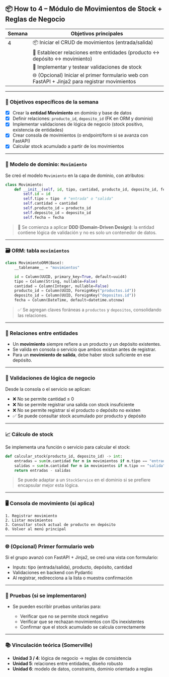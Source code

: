 ## 📦 How to 4 – Módulo de Movimientos de Stock + Reglas de Negocio

| Semana | Objetivos principales                                                                          |
| ------ | ---------------------------------------------------------------------------------------------- |
| 4      | 📦 Iniciar el CRUD de movimientos (entrada/salida)                                             |
|        | 🔄 Establecer relaciones entre entidades (producto ↔ depósito ↔ movimiento)                    |
|        | 🧪 Implementar y testear validaciones de stock                                                 |
|        | 🌐 (Opcional) Iniciar el primer formulario web con FastAPI + Jinja2 para registrar movimientos |

---

### 🎯 Objetivos específicos de la semana

* [x] Crear la **entidad Movimiento** en dominio y base de datos
* [x] Definir relaciones: `producto_id`, `deposito_id` (FK en ORM y dominio)
* [x] Implementar validaciones de lógica de negocio (stock positivo, existencia de entidades)
* [x] Crear consola de movimientos (o endpoint/form si se avanza con FastAPI)
* [x] Calcular stock acumulado a partir de los movimientos

---

### 🧱 Modelo de dominio: `Movimiento`

Se creó el modelo `Movimiento` en la capa de dominio, con atributos:

```python
class Movimiento:
    def __init__(self, id, tipo, cantidad, producto_id, deposito_id, fecha):
        self.id = id
        self.tipo = tipo  # "entrada" o "salida"
        self.cantidad = cantidad
        self.producto_id = producto_id
        self.deposito_id = deposito_id
        self.fecha = fecha
```

> 🧠 Se comienza a aplicar **DDD (Domain-Driven Design)**: la entidad contiene lógica de validación y no es solo un contenedor de datos.

---

### 🗃️ ORM: tabla `movimientos`

```python
class MovimientoORM(Base):
    __tablename__ = "movimientos"

    id = Column(UUID, primary_key=True, default=uuid4)
    tipo = Column(String, nullable=False)
    cantidad = Column(Integer, nullable=False)
    producto_id = Column(UUID, ForeignKey("productos.id"))
    deposito_id = Column(UUID, ForeignKey("depositos.id"))
    fecha = Column(DateTime, default=datetime.utcnow)
```

> ✅ Se agregan claves foráneas a `productos` y `depositos`, consolidando las relaciones.

---

### 🔄 Relaciones entre entidades

* Un **movimiento** siempre refiere a un producto y un depósito existentes.
* Se valida en consola o servicio que ambos existan antes de registrar.
* Para un **movimiento de salida**, debe haber stock suficiente en ese depósito.

---

### 🧪 Validaciones de lógica de negocio

Desde la consola o el servicio se aplican:

* ❌ No se permite cantidad ≤ 0
* ❌ No se permite registrar una salida con stock insuficiente
* ❌ No se permite registrar si el producto o depósito no existen
* ✅ Se puede consultar stock acumulado por producto y depósito

---

### 📈 Cálculo de stock

Se implementa una función o servicio para calcular el stock:

```python
def calcular_stock(producto_id, deposito_id) -> int:
    entradas = sum(m.cantidad for m in movimientos if m.tipo == "entrada")
    salidas = sum(m.cantidad for m in movimientos if m.tipo == "salida")
    return entradas - salidas
```

> Se puede adaptar a un `StockService` en el dominio si se prefiere encapsular mejor esta lógica.

---

### 🖥️ Consola de movimiento (si aplica)

```
1. Registrar movimiento
2. Listar movimientos
3. Consultar stock actual de producto en depósito
0. Volver al menú principal
```

---

### 🌐 (Opcional) Primer formulario web

Si el grupo avanzó con FastAPI + Jinja2, se creó una vista con formulario:

* Inputs: tipo (entrada/salida), producto, depósito, cantidad
* Validaciones en backend con Pydantic
* Al registrar, redirecciona a la lista o muestra confirmación

---

### 🧪 Pruebas (si se implementaron)

* Se pueden escribir pruebas unitarias para:

  * Verificar que no se permite stock negativo
  * Verificar que se rechazan movimientos con IDs inexistentes
  * Confirmar que el stock acumulado se calcula correctamente

---

### 📚 Vinculación teórica (Somerville)

* **Unidad 3 / 4**: lógica de negocio → reglas de consistencia
* **Unidad 5**: relaciones entre entidades, diseño robusto
* **Unidad 6**: modelo de datos, constraints, dominio orientado a reglas